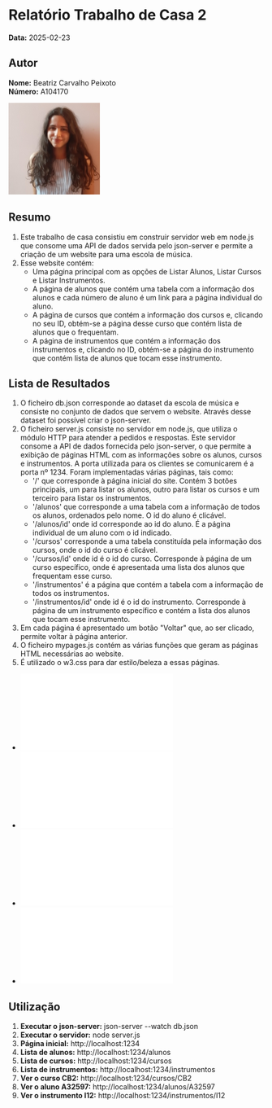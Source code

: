 # Relatório Trabalho de Casa 2

**Data:** 2025-02-23

## Autor

**Nome:** Beatriz Carvalho Peixoto  
**Número:** A104170  

![Fotografia de identificação](../foto_identificacao.png)

## Resumo
1. Este trabalho de casa consistiu em construir servidor web em node.js que consome uma API de dados servida pelo json-server e permite a criação de um website para uma escola de música.
2. Esse website contém:
    - Uma página principal com as opções de Listar Alunos, Listar Cursos e Listar Instrumentos.
    - A página de alunos que contém uma tabela com a informação dos alunos e cada número de aluno é um link para a página individual do aluno.
    - A página de cursos que contém a informação dos cursos e, clicando no seu ID, obtém-se a página desse curso que contém lista de alunos que o frequentam.
    - A página de instrumentos que contém a informação dos instrumentos e, clicando no ID, obtém-se a página do instrumento que contém lista de alunos que tocam esse instrumento.


## Lista de Resultados
1. O ficheiro db.json corresponde ao dataset da escola de música e consiste no conjunto de dados que servem o website. Através desse dataset foi possível criar o json-server.
2. O ficheiro server.js consiste no servidor em node.js, que utiliza o módulo HTTP para atender a pedidos e respostas. Este servidor consome a API de dados fornecida pelo json-server, o que permite a exibição de páginas HTML com as informações sobre os alunos, cursos e instrumentos. A porta utilizada para os clientes se comunicarem é a porta nº 1234. Foram implementadas várias páginas, tais como:
    - '/' que corresponde à página inicial do site. Contém 3 botões principais, um para listar os alunos, outro para listar os cursos e um terceiro para listar os instrumentos.
    - '/alunos' que corresponde a uma tabela com a informação de todos os alunos, ordenados pelo nome. O id do aluno é clicável.
    - '/alunos/id' onde id corresponde ao id do aluno. É a página individual de um aluno com o id indicado.
    - '/cursos' corresponde a uma tabela constituída pela informação dos cursos, onde o id do curso é clicável.
    - '/cursos/id' onde id é o id do curso. Corresponde à página de um curso específico, onde é apresentada uma lista dos alunos que frequentam esse curso.
    - '/instrumentos' é a página que contém a tabela com a informação de todos os instrumentos.
    - '/instrumentos/id' onde id é o id do instrumento. Corresponde à página de um instrumento específico e contém a lista dos alunos que tocam esse instrumento.
3. Em cada página é apresentado um botão "Voltar" que, ao ser clicado, permite voltar à página anterior.
4. O ficheiro mypages.js contém as várias funções que geram as páginas HTML necessárias ao website.
5. É utilizado o w3.css para dar estilo/beleza a essas páginas.
- ![db.json](db.json)
- ![server.js](server.js)
- ![mypages.js](mypages.js)
- ![w3.css](w3.css)

## Utilização
1. **Executar o json-server:** json-server --watch db.json
2. **Executar o servidor:** node server.js
3. **Página inicial:** http://localhost:1234
4. **Lista de alunos:** http://localhost:1234/alunos
5. **Lista de cursos:** http://localhost:1234/cursos
6. **Lista de instrumentos:** http://localhost:1234/instrumentos
7. **Ver o curso CB2:** http://localhost:1234/cursos/CB2
8. **Ver o aluno A32597:** http://localhost:1234/alunos/A32597
9. **Ver o instrumento I12:** http://localhost:1234/instrumentos/I12
